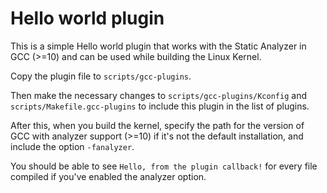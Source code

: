 # Hello world plugin

This is a simple Hello world plugin that works with the Static Analyzer in GCC (>=10)
and can be used while building the Linux Kernel.

Copy the plugin file to `scripts/gcc-plugins`. 

Then make the necessary changes to `scripts/gcc-plugins/Kconfig` and `scripts/Makefile.gcc-plugins` to include this plugin in the list of plugins.

After this, when you build the kernel, specify the path for the version of GCC with analyzer support (>=10) if it's not 
the default installation, and include the option `-fanalyzer`.

You should be able to see `Hello, from the plugin callback!` for every file compiled if you've enabled the analyzer option.
